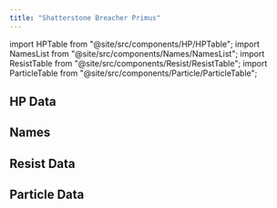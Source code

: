 ```yaml
---
title: "Shatterstone Breacher Primus"
---
```


import HPTable from "@site/src/components/HP/HPTable";
import NamesList from "@site/src/components/Names/NamesList";
import ResistTable from "@site/src/components/Resist/ResistTable";
import ParticleTable from "@site/src/components/Particle/ParticleTable";

## HP Data

<HPTable item_key="shatterstonebreacherprimus" data_src="enemy" />

## Names

<NamesList item_key="shatterstonebreacherprimus" data_src="enemy" />

## Resist Data

<ResistTable item_key="shatterstonebreacherprimus" data_src="enemy" />

## Particle Data

<ParticleTable item_key="shatterstonebreacherprimus" data_src="enemy" />